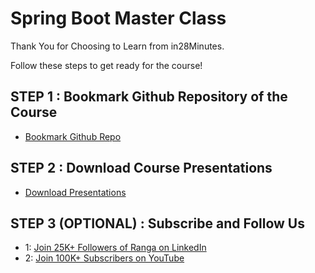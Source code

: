 # Spring Boot Master Class

Thank You for Choosing to Learn from in28Minutes.

Follow these steps to get ready for the course!

## STEP 1 : Bookmark Github Repository of the Course

- [Bookmark Github Repo](https://github.com/in28minutes/spring-boot-master-class)

## STEP 2 : Download Course Presentations

- [Download Presentations](https://github.com/in28minutes/course-material/raw/main/18-spring-boot-in-100-steps/presentations.zip)

## STEP 3 (OPTIONAL) : Subscribe and Follow Us


- 1: [Join 25K+ Followers of Ranga on LinkedIn](https://www.linkedin.com/posts/rangakaranam_thank-you-keep-learning-every-day-our-activity-6687560624949485569-1Wic)
- 2: [Join 100K+ Subscribers on YouTube](http://youtube.com/user/rithustutorials?sub_confirmation=1)

